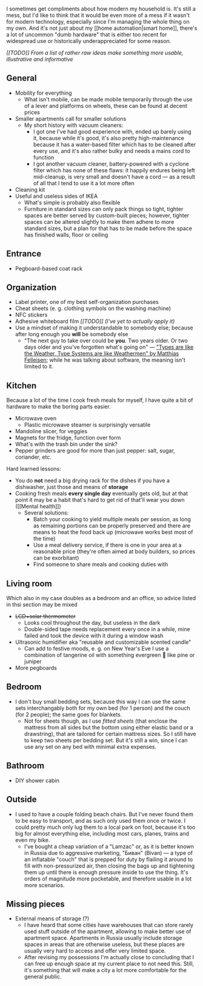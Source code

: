---
---

I sometimes get compliments about how modern my household is. It's still a mess, but I'd like to think that it would be even more of a mess if it wasn't for modern technology, especially since I'm managing the whole thing on my own. And it's not just about my [[home automation|smart home]], there's a lot of uncommon "dumb hardware" that is either too recent for widespread use or historically underappreciated for some reason.

_[[TODO]] From a list of rather raw ideas make something more usable, illustrative and informative_

## General

* Mobility for everything
  * What isn't mobile, can be made mobile temporarily through the use of a lever and platforms on wheels, these can be found at decent prices
* Smaller apartments call for smaller solutions
  * My short history with vacuum cleaners:
      * I got one I've had good experience with, ended up barely using it, because while it's good, it's also pretty high-maintenance because it has a water-based filter which has to be cleaned after every use, and it's also rather bulky and needs a mains cord to function
      * I got another vacuum cleaner, battery-powered with a cyclone filter which has none of these flaws: it happily endures being left mid-cleanup, is very small and doesn't have a cord — as a result of all that I tend to use it a lot more often
* Cleaning kit
* Useful and useless sides of IKEA
  * What's simple is probably also flexible
  * Furniture in standard sizes can only pack things so tight, tighter spaces are better served by custom-built pieces; however, tighter spaces can be altered slightly to make them adhere to more standard sizes, but a plan for that has to be made before the space has finished walls, floor or ceiling

## Entrance

* Pegboard-based coat rack

## Organization

* Label printer, one of my best self-organization purchases
* Cheat sheets (e. g. clothing symbols on the washing machine)
* NFC stickers
* Adhesive whiteboard film _[[TODO]] (I've yet to actually apply it)_
* Use a mindset of making it understandable to somebody else; because after long enough you **will** be somebody else
  * "The next guy to take over could be **you**. Two years older. Or two days older and you've forgotten what's going on" — ["Types are like the Weather, Type Systems are like Weathermen" by Matthias Felleisen](https://www.youtube.com/watch?v=XTl7Jn_kmio); while he was talking about software, the meaning isn't limited to it.

## Kitchen

Because a lot of the time I cook fresh meals for myself, I have quite a bit of hardware to make the boring parts easier.

* Microwave oven
  * Plastic microwave steamer is surprisingly versatile
* Mandoline slicer, for veggies
* Magnets for the fridge, function over form
* What's with the trash bin under the sink?
* Pepper grinders are good for more than just pepper: salt, sugar, coriander, etc.

Hard learned lessons:

* You do **not** need a big drying rack for the dishes if you have a dishwasher, just those and means of **storage**
* Cooking fresh meals **every single day** eventually gets old, but at that point it may be a habit that's hard to get rid of that'll wear you down ([[Mental health]])
    * Several solutions:
        * Batch your cooking to yield multiple meals per session, as long as remaining portions can be properly preserved and there are means to heat the food back up (microwave works best most of the time)
        * Use a meal delivery service, if there is one in your area at a reasonable price (they're often aimed at body builders, so prices can be exorbitant)
        * Find someone to share meals and cooking duties with

## Living room

Which also in my case doubles as a bedroom and an office, so advice listed in thsi section may be mixed

* ~~LCD+solar thermometer~~
  * Looks cool throughout the day, but useless in the dark
  * Double-sided tape needs replacement every once in a while, mine failed and took the device with it during a window wash
* Ultrasonic humidifier aka "reusable and customizable scented candle"
  * Can add to festive moods, e. g. on New Year's Eve I use a combination of tangerine oil with something evergreen 🌲 like pine or juniper
* More pegboards

## Bedroom

* I don't buy small bedding sets, because this way I can use the same sets interchangably both for my own bed (for 1 person) and the couch (for 2 people); the same goes for blankets.
  * Not for sheets though, as I use _fitted sheets_ (that enclose the mattress from all sides but the bottom using either elastic band or a drawstring), that are tailored for certain mattress sizes. So I still have to keep two sheets per bedding set. But it's still a win, since I can use any set on any bed with minimal extra expenses.

## Bathroom

* DIY shower cabin

## Outside

* I used to have a couple folding beach chairs. But I've never found them to be easy to transport, and as such only used them once or twice. I could pretty much only lug them to a local park on foot, because it's too big for almost everything else, including most cars, planes, trains and even my bike.
  * I've bought a cheap variation of a "Lamzac" or, as it is better known in Russia due to aggressive marketing, "Биван" (Bivan) — a type of an inflatable "couch" that is prepped for duty by flailing it around to fill with non-pressurized air, then closing the bags up and tightening them up until there is enough pressure inside to use the thing. It's orders of magnitude more pocketable, and therefore usable in a lot more scenarios.

## Missing pieces

* External means of storage (?)
  * I have heard that some cities have warehouses that can store rarely used stuff outside of the apartment, allowing to make better use of apartment space. Apartments in Russia usually include storage spaces in areas that are otherwise useless, but these places are usually very hard to access and offer very limited space.
  * After revising my possessions I'm actually close to concluding that I can free up enough space at my current place to not need this. Still, it's something that will make a city a lot more comfortable for the general public.
